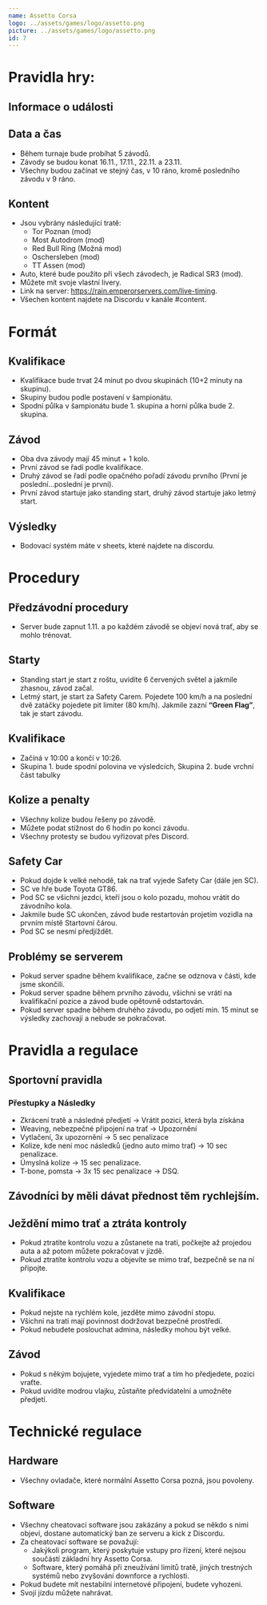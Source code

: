 ```yaml
---
name: Assetto Corsa
logo: ../assets/games/logo/assetto.png
picture: ../assets/games/logo/assetto.png
id: 7
---
```


# Pravidla hry:

## Informace o události

## Data a čas

- Během turnaje bude probíhat 5 závodů.
- Závody se budou konat 16.11., 17.11., 22.11. a 23.11.
- Všechny budou začínat ve stejný čas, v 10 ráno, kromě posledního závodu v 9 ráno.

## Kontent

- Jsou vybrány následující tratě:
  - Tor Poznan (mod)
  - Most Autodrom (mod)
  - Red Bull Ring (Možná mod)
  - Oschersleben (mod)
  - TT Assen (mod)
- Auto, které bude použito při všech závodech, je Radical SR3 (mod).
- Můžete mít svoje vlastní livery.
- Link na server: https://rain.emperorservers.com/live-timing.
- Všechen kontent najdete na Discordu v kanále #content.

# Formát

## Kvalifikace

- Kvalifikace bude trvat 24 minut po dvou skupinách (10+2 minuty na skupinu).
- Skupiny budou podle postavení v šampionátu.
- Spodní půlka v šampionátu bude 1. skupina a horní půlka bude 2. skupina.

## Závod

- Oba dva závody mají 45 minut + 1 kolo.
- První závod se řadí podle kvalifikace.
- Druhý závod se řadí podle opačného pořadí závodu prvního (První je poslední…poslední je první).
- První závod startuje jako standing start, druhý závod startuje jako letmý start.

## Výsledky

- Bodovací systém máte v sheets, které najdete na discordu.

# Procedury

## Předzávodní procedury

- Server bude zapnut 1.11. a po každém závodě se objeví nová trať, aby se mohlo trénovat.

## Starty

- Standing start je start z roštu, uvidíte 6 červených světel a jakmile zhasnou, závod začal.
- Letmý start, je start za Safety Carem. Pojedete 100 km/h a na poslední dvě zatáčky pojedete pit limiter (80 km/h). Jakmile zazní **“Green Flag”**, tak je start závodu.

## Kvalifikace

- Začíná v 10:00 a končí v 10:26.
- Skupina 1. bude spodní polovina ve výsledcích, Skupina 2. bude vrchní část tabulky

## Kolize a penalty

- Všechny kolize budou řešeny po závodě.
- Můžete podat stížnost do 6 hodin po konci závodu.
- Všechny protesty se budou vyřizovat přes Discord.

## Safety Car

- Pokud dojde k velké nehodě, tak na trať vyjede Safety Car (dále jen SC).
- SC ve hře bude Toyota GT86.
- Pod SC se všichni jezdci, kteří jsou o kolo pozadu, mohou vrátit do závodního kola.
- Jakmile bude SC ukončen, závod bude restartován projetím vozidla na prvním místě Startovní čárou.
- Pod SC se nesmí předjíždět.

## Problémy se serverem

- Pokud server spadne během kvalifikace, začne se odznova v části, kde jsme skončili.
- Pokud server spadne během prvního závodu, všichni se vrátí na kvalifikační pozice a závod bude opětovně odstartován.
- Pokud server spadne během druhého závodu, po odjetí min. 15 minut se výsledky zachovají a nebude se pokračovat.

# Pravidla a regulace

## Sportovní pravidla

### Přestupky a Následky

- Zkrácení tratě a následné předjetí → Vrátit pozici, která byla získána
- Weaving, nebezpečné připojení na trať → Upozornění
- Vytlačení, 3x upozornění → 5 sec penalizace
- Kolize, kde není moc následků (jedno auto mimo trať) → 10 sec penalizace.
- Úmyslná kolize → 15 sec penalizace.
- T-bone, pomsta → 3x 15 sec penalizace → DSQ.

## Závodníci by měli dávat přednost těm rychlejším.

## Ježdění mimo trať a ztráta kontroly

- Pokud ztratíte kontrolu vozu a zůstanete na trati, počkejte až projedou auta a až potom můžete pokračovat v jízdě.
- Pokud ztratíte kontrolu vozu a objevíte se mimo trať, bezpečně se na ní připojte.

## Kvalifikace

- Pokud nejste na rychlém kole, jezděte mimo závodní stopu.
- Všichni na trati mají povinnost dodržovat bezpečné prostředí.
- Pokud nebudete poslouchat admina, následky mohou být velké.

## Závod

- Pokud s někým bojujete, vyjedete mimo trať a tím ho předjedete, pozici vraťte.
- Pokud uvidíte modrou vlajku, zůstaňte předvídatelní a umožněte předjetí.

# Technické regulace

## Hardware

- Všechny ovladače, které normální Assetto Corsa pozná, jsou povoleny.

## Software

- Všechny cheatovací software jsou zakázány a pokud se někdo s nimi objeví, dostane automatický ban ze serveru a kick z Discordu.
- Za cheatovací software se považují:
    - Jakýkoli program, který poskytuje vstupy pro řízení, které nejsou součástí základní hry Assetto Corsa.
    - Software, který pomáhá při zneužívání limitů tratě, jiných trestných systémů nebo zvyšování downforce a rychlosti.
- Pokud budete mít nestabilní internetové připojení, budete vyhozeni.
- Svojí jízdu můžete nahrávat.